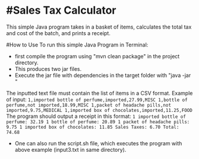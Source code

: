 #Sales Tax Calculator
======================
This simple Java program takes in a basket of items,
calculates the total tax and cost of the batch, and prints a receipt.

#How to Use
To run this simple Java Program in Terminal:
- first compile the program using "mvn clean package" in the project directory.
- This produces two jar files.
- Execute the jar file with dependencies in the target folder with "java -jar <jar file> <text file>"

The inputted text file must contain the list of items in a CSV format.
        Example of input:
        ```
        1,imported bottle of perfume,imported,27.99,MISC
        1,bottle of perfume,not imported,18.99,MISC
        1,packet of headache pills,not imported,9.75,MEDICAL
        1,imported box of chocolates,imported,11.25,FOOD
        ```
The program should output a receipt in this format:
        ```
        1 imported bottle of perfume: 32.19
        1 bottle of perfume: 20.89
        1 packet of headache pills: 9.75
        1 imported box of chocolates: 11.85
        Sales Taxes: 6.70
        Total: 74.68
        ```

- One can also run the script.sh file, which executes the program with above example (input3.txt in same directory).